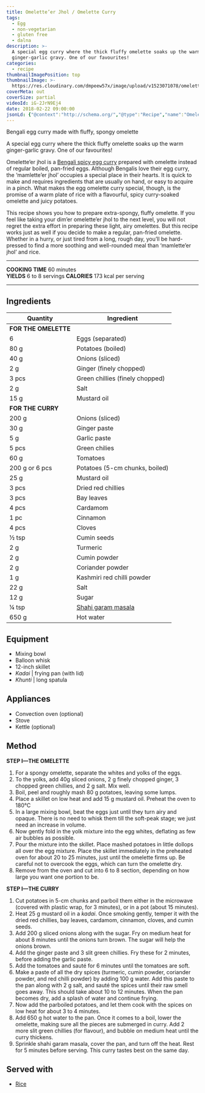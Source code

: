 ```yaml
---
title: Omelette’er Jhol / Omelette Curry
tags:
  - Egg
  - non-vegetarian
  - gluten free
  - dalna
description: >-
  A special egg curry where the thick fluffy omelette soaks up the warm
  ginger-garlic gravy. One of our favourites!
categories:
  - recipe
thumbnailImagePosition: top
thumbnailImage: >-
  https://res.cloudinary.com/dmpeew57x/image/upload/v1523071078/omelette-jhol-website-thumbnail-_s3qtgw.png
coverMeta: out
coverSize: partial
videoId: iG-2JrN9Ej4
date: 2018-02-22 09:00:00
jsonLd: {"@context":"http://schema.org/","@type":"Recipe","name":"Omelette Curry","author":"Bong Eats","image":"https://res.cloudinary.com/dmpeew57x/image/upload/v1523071078/omelette-jhol-website-thumbnail-_s3qtgw.png","description":"A special egg curry where the thick fluffy omelette soaks up the warm ginger-garlic gravy. One of our favourites!","prepTime":"PT30M","totalTime":"PT60M","recipeYield":"6 servings", "nutrition":{"@type":"NutritionInformation","servingSize":"6","calories":"173 calories"}, "recipeIngredient":["6 Eggs (separated)","80 g Potatoes (boiled)","40 g Onions (sliced)","2 g Ginger (finely chopped)","3 pcs Green chillies (finely chopped)","2 g Salt","15 g Mustard oil","200 g Onions (sliced)","30 g Ginger paste","5 g Garlic paste","5 pcs Green chilies","60 g Tomatoes","200 g or 6 pcs Potatoes (5-cm chunks, boiled)","25 g Mustard oil","3 pcs Dried red chillies","3 pcs Bay leaves","4 pcs Cardamom","1 pc Cinnamon","4 pcs Cloves","½ tsp Cumin seeds","2 g Turmeric","2 g Cumin powder","2 g Coriander powder","1 g Kashmiri red chilli powder","22 g Salt","12 g Sugar","¼ tsp Shahi garam masala","650 g Hot water"],"recipeInstructions":["1. For a spongy omelette, separate the whites and yolks of the eggs.","2. To the yolks, add 40g sliced onions, 2 g finely chopped ginger, 3 chopped green chillies, and 2 g salt. Mix well.","3. Boil, peel and roughly mash 80 g potatoes, leaving some lumps.","4. Place a skillet on low heat and add 15 g mustard oil. Preheat the oven to 180°C","5. In a large mixing bowl, beat the eggs just until they turn airy and opaque. There is no need to whisk them till the soft-peak stage; we just need an increase in volume.","6. Now gently fold in the yolk mixture into the egg whites, deflating as few air bubbles as possible.","7. Pour the mixture into the skillet. Place mashed potatoes in little dollops all over the egg mixture. Place the skillet immediately in the preheated oven for about 20 to 25 minutes, just until the omelette firms up. Be careful not to overcook the eggs, which can turn the omelette dry.","8. Remove from the oven and cut into 6 to 8 section, depending on how large you want one portion to be.","9. Cut potatoes in 5-cm chunks and parboil them either in the microwave (covered with plastic wrap, for 3 minutes), or in a pot (about 15 minutes).","10. Heat 25 g mustard oil in a kadai. Once smoking gently, temper it with the dried red chillies, bay leaves, cardamom, cinnamon, cloves, and cumin seeds.","11. Add 200 g sliced onions along with the sugar. Fry on medium heat for about 8 minutes until the onions turn brown. The sugar will help the onions brown.","12. Add the ginger paste and 3 slit green chillies. Fry these for 2 minutes, before adding the garlic paste.","13. Add the tomatoes and sauté for 6 minutes until the tomatoes are soft.","14. Make a paste of all the dry spices (turmeric, cumin powder, coriander powder, and red chilli powder) by adding 100 g water. Add this paste to the pan along with 2 g salt, and sauté the spices until their raw smell goes away. This should take about 10 to 12 minutes. When the pan becomes dry, add a splash of water and continue frying.","15. Now add the parboiled potatoes, and let them cook with the spices on low heat for about 3 to 4 minutes.","16. Add 650 g hot water to the pan. Once it comes to a boil, lower the omelette, making sure all the pieces are submerged in curry. Add 2 more slit green chillies (for flavour), and bubble on medium heat until the curry thickens.","17. Sprinkle shahi garam masala, cover the pan, and turn off the heat. Rest for 5 minutes before serving. This curry tastes best on the same day."]}
---
```



<p class="post-byline">Bengali egg curry made with fluffy, spongy omelette</p>

<p class="post-intro">A special egg curry where the thick fluffy omelette soaks up the warm ginger-garlic gravy. One of our favourites!</p>

<!-- more -->

<span class="dropcap">O</span>melette’er jhol is a [Bengali spicy egg curry](/recipe/dimer-dalna/) prepared with omelette instead of regular boiled, pan-fried eggs. Although Bengalis love their egg curry, the ‘mamlette’er jhol’ occupies a special place in their hearts. It is quick to make and requires ingredients that are usually on hand, or easy to acquire in a pinch. What makes the egg omelette curry special, though, is the promise of a warm plate of rice with a flavourful, spicy curry-soaked omelette and juicy potatoes. 

This recipe shows you how to prepare extra-spongy, fluffy omelette. If you feel like taking your dim’er omelette’er jhol to the next level, you will not regret the extra effort in preparing these light, airy omelettes. But this recipe works just as well if you decide to make a regular, pan-fried omelette. Whether in a hurry, or just tired from a long, rough day, you’ll be hard-pressed to find a more soothing and well-rounded meal than ‘mamlette’er jhol’ and rice.

***

**COOKING TIME** 60 minutes   
**YIELDS** 6 to 8 servings
**CALORIES** 173 kcal per serving
***

## Ingredients
|             Quantity | Ingredient                      | 
|----------------------|---------------------------------|
| **FOR THE OMELETTE** |                                 |
|                    6 | Eggs (separated)                |
|                 80 g | Potatoes (boiled)               |
|                 40 g | Onions (sliced)                 |
|                  2 g | Ginger (finely chopped)         |
|                3 pcs | Green chillies (finely chopped) |
|                  2 g | Salt                            |
|                 15 g | Mustard oil                     |
|    **FOR THE CURRY** |                                 |
|                200 g | Onions (sliced)                 |
|                 30 g | Ginger paste                    |
|                  5 g | Garlic paste                    |
|                5 pcs | Green chilies                   |
|                 60 g | Tomatoes                        |
|       200 g or 6 pcs | Potatoes (5-cm chunks, boiled)  |
|                 25 g | Mustard oil                     |
|                3 pcs | Dried red chillies              |
|                3 pcs | Bay leaves                      |
|                4 pcs | Cardamom                        |
|                 1 pc | Cinnamon                        |
|                4 pcs | Cloves                          |
|                ½ tsp | Cumin seeds                     |
|                  2 g | Turmeric                        |
|                  2 g | Cumin powder                    |
|                  2 g | Coriander powder                |
|                  1 g | Kashmiri red chilli powder      |
|                 22 g | Salt                            |
|                 12 g | Sugar                           |
|                ¼ tsp | [Shahi garam masala](/recipe/shahi-garam-masala/)              |
|                650 g | Hot water                       |



## Equipment
- Mixing bowl
- Balloon whisk
- 12-inch skillet
- _Kadai_ | frying pan (with lid)
-  _Khunti_ | long spatula


## Appliances
- Convection oven (optional)
- Stove
- Kettle (optional)


## Method

**STEP I—THE OMELETTE**
1. For a spongy omelette, separate the whites and yolks of the eggs. 
2. To the yolks, add 40g sliced onions, 2 g finely chopped ginger, 3 chopped green chillies, and 2 g salt. Mix well.
3. Boil, peel and roughly mash 80 g potatoes, leaving some lumps.
4. Place a skillet on low heat and add 15 g mustard oil. Preheat the oven to 180°C
5. In a large mixing bowl, beat the eggs just until they turn airy and opaque. There is no need to whisk them till the soft-peak stage; we just need an increase in volume. 
6. Now gently fold in the yolk mixture into the egg whites, deflating as few air bubbles as possible. 
7. Pour the mixture into the skillet. Place mashed potatoes in little dollops all over the egg mixture. Place the skillet immediately in the preheated oven for about 20 to 25 minutes, just until the omelette firms up. Be careful not to overcook the eggs, which can turn the omelette dry.
8. Remove from the oven and cut into 6 to 8 section, depending on how large you want one portion to be.

**STEP I—THE CURRY**
1. Cut potatoes in 5-cm chunks and parboil them either in the microwave (covered with plastic wrap, for 3 minutes), or in a pot (about 15 minutes).
2. Heat 25 g mustard oil in a _kadai_. Once smoking gently, temper it with the dried red chillies, bay leaves, cardamom, cinnamon, cloves, and cumin seeds.
3. Add 200 g sliced onions along with the sugar. Fry on medium heat for about 8 minutes until the onions turn brown. The sugar will help the onions brown.
4. Add the ginger paste and 3 slit green chillies. Fry these for 2 minutes, before adding the garlic paste.
5. Add the tomatoes and sauté for 6 minutes until the tomatoes are soft. 
6. Make a paste of all the dry spices (turmeric, cumin powder, coriander powder, and red chilli powder) by adding 100 g water. Add this paste to the pan along with 2 g salt, and sauté the spices until their raw smell goes away. This should take about 10 to 12 minutes. When the pan becomes dry, add a splash of water and continue frying. 
7. Now add the parboiled potatoes, and let them cook with the spices on low heat for about 3 to 4 minutes.
8. Add 650 g hot water to the pan. Once it comes to a boil, lower the omelette, making sure all the pieces are submerged in curry. Add 2 more slit green chillies (for flavour), and bubble on medium heat until the curry thickens. 
9. Sprinkle shahi garam masala, cover the pan, and turn off the heat. Rest for 5 minutes before serving. This curry tastes best on the same day.



## Served with
- [Rice](/how-to/cook-the-perfect-rice/)